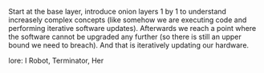 Start at the base layer, introduce onion layers 1 by 1 to understand increasely complex concepts (like somehow we are executing code and performing iterative software updates). Afterwards we reach a point where the software cannot be upgraded any further (so there is still an upper bound we need to breach). And that is iteratively updating our hardware.

lore: I Robot, Terminator, Her
